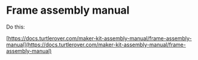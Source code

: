 # Frame assembly manual

Do this:

[https://docs.turtlerover.com/maker-kit-assembly-manual/frame-assembly-manual](https://docs.turtlerover.com/maker-kit-assembly-manual/frame-assembly-manual)

